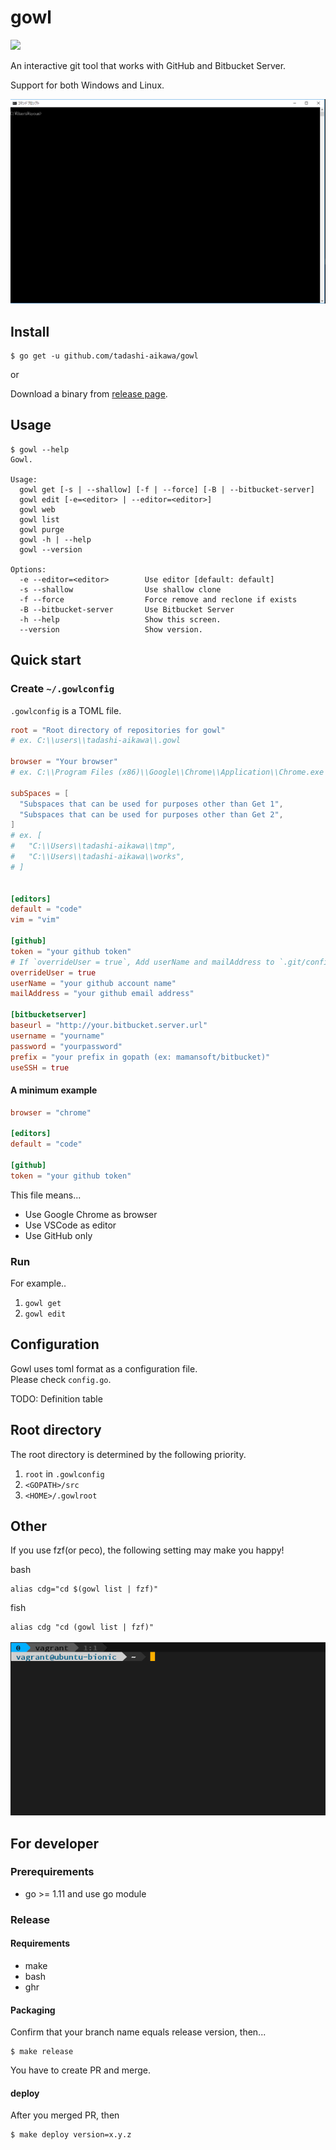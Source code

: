gowl
====

![](https://img.shields.io/github/release/tadashi-aikawa/gowl.svg)

An interactive git tool that works with GitHub and Bitbucket Server.

Support for both Windows and Linux.

![DEMO](https://raw.githubusercontent.com/tadashi-aikawa/gowl/master/demo.gif)


Install
-------

```
$ go get -u github.com/tadashi-aikawa/gowl
```

or

Download a binary from [release page](https://github.com/tadashi-aikawa/gowl/releases).


Usage
-----

```
$ gowl --help
Gowl.

Usage:
  gowl get [-s | --shallow] [-f | --force] [-B | --bitbucket-server]
  gowl edit [-e=<editor> | --editor=<editor>]
  gowl web
  gowl list
  gowl purge
  gowl -h | --help
  gowl --version

Options:
  -e --editor=<editor>        Use editor [default: default]
  -s --shallow                Use shallow clone
  -f --force                  Force remove and reclone if exists
  -B --bitbucket-server       Use Bitbucket Server
  -h --help                   Show this screen.
  --version                   Show version.
```


Quick start
-----------

### Create `~/.gowlconfig`

`.gowlconfig` is a TOML file.

```toml
root = "Root directory of repositories for gowl"
# ex. C:\\users\\tadashi-aikawa\\.gowl

browser = "Your browser"
# ex. C:\\Program Files (x86)\\Google\\Chrome\\Application\\Chrome.exe

subSpaces = [
  "Subspaces that can be used for purposes other than Get 1",
  "Subspaces that can be used for purposes other than Get 2",
]
# ex. [
#   "C:\\Users\\tadashi-aikawa\\tmp",
#   "C:\\Users\\tadashi-aikawa\\works",
# ]


[editors]
default = "code"
vim = "vim"

[github]
token = "your github token"
# If `overrideUser = true`, Add userName and mailAddress to `.git/config` (`user.name` and `user.email`)
overrideUser = true
userName = "your github account name"
mailAddress = "your github email address"

[bitbucketserver]
baseurl = "http://your.bitbucket.server.url"
username = "yourname"
password = "yourpassword"
prefix = "your prefix in gopath (ex: mamansoft/bitbucket)"
useSSH = true
```

#### A minimum example

```toml
browser = "chrome"

[editors]
default = "code"

[github]
token = "your github token"
```

This file means...

* Use Google Chrome as browser
* Use VSCode as editor
* Use GitHub only


### Run

For example..

1. `gowl get`
2. `gowl edit`


Configuration
-------------

Gowl uses toml format as a configuration file.  
Please check `config.go`.

TODO: Definition table


Root directory
--------------

The root directory is determined by the following priority.

1. `root` in `.gowlconfig`
2. `<GOPATH>/src`
3. `<HOME>/.gowlroot`


Other
-----

If you use fzf(or peco), the following setting may make you happy!

bash
```
alias cdg="cd $(gowl list | fzf)"
```

fish
```
alias cdg "cd (gowl list | fzf)"
```

![DEMO2](https://raw.githubusercontent.com/tadashi-aikawa/gowl/master/demo2.gif)


For developer
-------------

### Prerequirements

* go >= 1.11 and use go module


### Release

#### Requirements

* make
* bash
* ghr


#### Packaging

Confirm that your branch name equals release version, then...

```
$ make release
```

You have to create PR and merge.


#### deploy

After you merged PR, then

```
$ make deploy version=x.y.z
```

